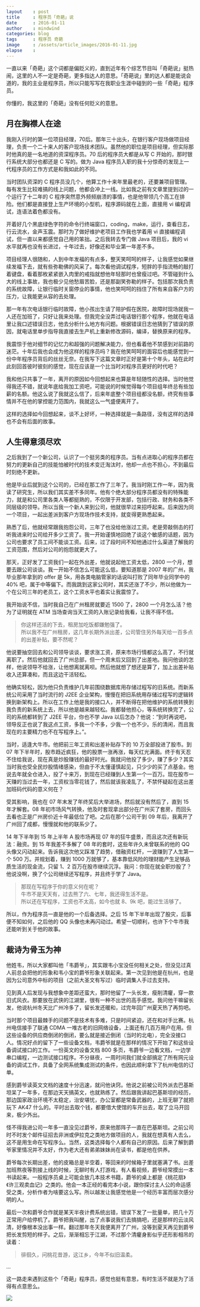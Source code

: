 ```yaml
---
layout    : post
title     : 程序员「奇葩」说
date      : 2016-01-11
author    : mindwind
categories: blog
tags      : 程序员 奇葩
image     : /assets/article_images/2016-01-11.jpg
elapse    :
---
```



一直以来「奇葩」这个词都是偏贬义的，直到近年有个综艺节目叫「奇葩说」挺热闹，这里的人不一定是奇葩，更多指达人的意思。「奇葩说」里的达人都是能说会道的，我的主业是程序员，所以只能写写在我职业生涯中碰到的一些「奇葩」程序员。

你懂的，我这里的「奇葩」没有任何贬义的意思。


## 月在胸襟人在途
我刚入行时的第一位项目经理，70后。那年三十出头，在银行客户现场做项目经理，负责一个二十来人的客户现场技术团队。虽然他的职位是项目经理，但实际那时他真的是一名地道的资深程序员。70 后的程序员大都是从写 C 开始的，那时银行系统大部分也都还是 C 写的。做为 Java 程序员入职的我十分惊奇的发现上一代程序员的工作方式是和我如此的不同。

当时团队资深的 C 程序员没几个，他算工作十来年里最老的，还要兼项目管理。每有发生比较难搞的线上问题，他都会冲上一线。比如我之前有文章里提到过的一个运行了十二年的 C 程序突然意外频频崩溃的事情，也是他带领几个高工在排险。他们都是直接登上生产环境的小型机，程序源码就在上面，直接用 vi 编程调试，连语法着色都没有。

开着好几个黑底绿色字符的命令行终端窗口，coding，make，运行，查看日志，行云流水，金声玉震。那时为了做好维护老项目工作我也学着用 vi 直接编程调试，但一直以来都感觉自己用的笨拙。之后我转去专门做 Java 项目后，我的 vi 水平就再也没有长进过，十年过去，好像还和毕业第一年差不多。

项目经理人很随和，人到中年发福的有点多，整天笑呵呵的样子，让我感觉如果继续发福下去，就有些弥勒佛的风采了。每次看他调试程序，短胖的手指流畅的敲打着键盘，看着那枚紧紧嵌入肉里的戒指就想他年轻那时也曾瘦过吧。不管碰到什么大的线上事故，我也极少见他愁眉苦脸，还是那副笑弥勒的样子。包括那次我负责的系统故障，让银行临时关窗停业的事情，他也笑呵呵的挡住了所有来自客户方的压力，让我能更从容的去处理。

那一年有次电话银行临时故障，他小孩出生请了陪护假在医院，故障时现场就我一人还在加班了，只好让我来处理。但我完全没弄过电话银行那个程序，他就在电话里让我口述错误日志，他去分析什么地方有问题。根据错误日志他猜到了错误的原因，就电话里单步指导我直接去生产机上重新修改源码，编译，替换原来的程序。

我震惊于他对细节的记忆力和超强的问题解决能力，但也看着他不禁感到对前路的迷茫。十年后我也会成为他这样的程序员吗？我在他笑呵呵的面容后也能感觉到一份中年程序员背后的丝丝无奈。在我写下这篇文章时正好是第十个年头，站在此时此刻回首彼时彼刻的感觉，现在应该是一个比当时对程序员更好的时代吧？

我和他只共事了一年，离开的原因如今回想起来也算是年轻随性的选择。当时他觉得我还不错，就说年底给我加工资吧，可能说的时候觉得每个项目组年终总有些加薪的名额。他这么说了我就这么信了，后来年底整个项目组都没名额，终究有些事情并不在他的掌控能力范围内，我就这么一气盛便离开了。

这样的选择如今回想起来，谈不上好坏，一种选择就是一条路径，没有这样的选择也不会有后面的故事。


## 人生得意须尽欢
之后我到了一个新公司，认识了一个挺另类的程序员。当有点进取心的程序员都在努力的更新自己的技能怕被时代的技术变迁淘汰时，他却一点也不担心，不到最后时刻绝不更新。

他是毕业后就到这个公司的，已经在那工作了三年了。我当时刚工作一年，因为我读了研究生，所以我们其实差不多同年。他有个绝大部分程序员都没有的特殊能力，就是和公司里各类人等都挺熟的，不仅限于开发部，包括行政、财务和各类不同层级的领导。所以当我一个新人来到公司，他就很早过来招呼起来。后来因为同一个项目，一起出差派到客户方现场作技术支持，就变得更熟悉起来。

熟悉了后，他就经常跟我抱怨公司，三年了也没给他涨过工资。老是旁敲侧击的打听我进来时公司给开多少工资了。我一开始谨慎地回绝了谈这个敏感的话题，因为公司也要求了员工间不能谈工资。后来，过了段时间不知他通过什么渠道了解我的工资范围，然后对公司的抱怨就更大了。

那天，正好发了工资我们一起在外出差，他就说起他工资太低，2800 一个月，想要去跟公司谈谈。我一开始不信怎么可能这么低，要知道那是 2007 年的广州，我毕业那年拿到的 offer 是 5k，用各类电脑管家的话说叫打败了同年毕业同学中的 40% 吧，属于中等偏下。而我跳到这家公司时，其实还涨了不少，所以他做为一个在公司三年的老员工，这个工资水平也着实让我震惊了。

我开始说不信，当时我自己在广州租房就要近 1500 了，2800 一个月怎么活？他为了证明就在 ATM 当场查询当天工资的入账记录给我看，让我不得不信。

  > 你这样还活的下去，租房加吃饭都嫌勉强了。  
  > 所以我不在广州租房，这几年长期外派出差，公司管住另外每天给一百多点的出差补贴，要不然呢？

他说要抽空回去和公司领导谈谈，要求涨工资，原来市场行情都这么高了，不行就离职了。然后他就回去了广州总部，但一个周末后又回到了出差地。我问他谈的怎样，他说领导不给涨，让他想离就离呗。然后他就想了想还是算了，加上出差补贴收入还算凑和，而且这边干活轻松。

他确实轻松，因为他只负责维护几年前围绕数据库用存储过程写的旧系统。而新系统公司采用了当时流行的 J2EE 企业架构，慢慢在把旧系统用存储过程写的逻辑转换到新架构上。所以在工作上他是我的接口人，并不断得在把他维护的系统转换到我负责的新系统上去，所以他是越来越轻松。我都替他担心，等系统转换完了，公司的系统都转到了 J2EE 平台，你也不学 Java 以后怎办？他说：“到时再说吧，领导反正也说了我这点工资，多我一个不多，少我一个也不少。乐的清闲，而且我现在的主要精力也不在写程序上。”。

当时，适逢大牛市。他把前三年工资和出差补贴存下的 10 万全部投进了股市。到 07 年下半年时，股市趋近疯狂，他的股票一涨再涨，每天红光满面。终于有天忍不住给我说，现在真是炒股赚钱的最好时光。我就问他投了多少，赚了多少？其实当时我也受全民炒股情绪感染，但由于不太懂谨慎起见，只少少的买了点基金。他说去年就全仓进入，投了十来万，到现在已经赚到人生第一个一百万。现在股市一天赚的当过去一年，工资权当零花钱了，然后就该我凌乱了，不禁怀疑起在这出差加班码代码的意义何在？

受其影响，我也在 07 年末发了年终奖后大举进场，然后就没有然后了，直到 15 年才解套。08 年初市场风气转换，他及时套现拿出部分在广州买了套房，而回头去看也正是广州房价近十年最低位了吧。之后在那个公司干到 09 年后，我离开了广州回了成都，慢慢就和他的联系少了。

14 年下半年到 15 年上半年 A 股市场再现 07 年的狂牛盛景，而且这次还有新玩法：融资。到 15 年我差不多解了 08 年的套时，这些年许久未曾联系的他的 QQ 头像又闪动起来。告诉我这次他又踩准了趋势，借融资杠杆，一波赚到了人生第一个 500 万。并规划着，赚到 1000 万就够了，基本靠低风险的理财能产生足够品质生活的现金流，只留 1、2 百万在股市继续沉浮。我问：你现在就全职炒股了？他说没啊，换了个公司继续还写程序，并且终于学了 Java。

  > 那现在写程序于你的意义何在呢？  
  > 牛市不是天天有，过去熊了六、七年，我还得生活不是。  
  > 所以还在写程序，工资也不太高，如今也就 8、9k 吧，能过生活够了。

所以，作为程序员一直是他的一个后备选择。之后 15 年下半年出现了股灾，后事便不知如何，之后他的 QQ 头像也未再闪动过。希望一切顺利，也许下个牛市我还能听到关于他的故事。


## 裁诗为骨玉为神
他姓韦，所以大家都叫他「韦爵爷」，其实跟韦小宝没任何相关之处，但没见过真人前总会把他的形象和韦小宝的爵爷形象关联起来。第一次见到他是在杭州，也是因为公司意外中标的项目（之前大圣文有写过）临时调集人手过去支持。

见到真人后发现与我想象中差距还蛮大，那时他留了一头长发，瘦削清癯，穿一款旧式风衣。那要放在武侠的江湖里，很有一种不出世的高手感觉。我问他干嘛留长发，他说杭州冬天比广州冷多了，留长发还暖和，过完年回广州夏天热了再剪吧。

当时那个项目最棘手的问题不是技术有多难，只是时间紧迫，还在和对手比赛。杭州电信接手了联通 CDMA 一堆古老的旧网络设备，上面还有几百万用户在用。但这些设备的供应商倒闭的倒闭，要么就是接近倒闭（当时的北电），完全没接口人。情况好点的留下了一些设备文档，韦爵爷就是在那样的情况下开始了和这些设备调试接口的工作。一份英文的设备文档 800 多页，韦爵爷一边看文档，一边学串口编程，一边测试接口程序。不分昼夜，一周时间我们就全部搞定了所有网元设备的调试工作，具备了全网系统集成测试的条件，也因此顺利拿下了杭州电信的订单。

感到爵爷读英文文档的速度十分迅速，就问他诀窍。他说之前被公司外派去巴基斯坦呆了一年多，在那边天天搞英文，也就熟练了。然后跟我讲起巴基斯坦的经历，那边国家政治环境不太稳定，治安堪忧，办公室都是常备武器的，上班无聊了就把玩下 AK47 什么的。平时出去取个钱，都要借大使馆的车开出去，取了立马开回来，极少外出。

怪不得我进公司一年多一直没见过爵爷，原来他那阵子一直在巴基斯坦。之前公司时不时发个邮件征招去非洲或伊拉克之类地方做项目的人，我就在想真有人去么，这不是用生命在写程序么。当然，这类选择每个人都有自己的原因。后来了解到爵爷家里情况并不太好，作为老大还有弟弟妹妹尚在读书，都是他在供养。

爵爷每次长期出差，他的皮箱总是半空着，等回来的时候箱子里就塞满了书。出差加班熬夜等割接上线的时候，无聊时有人打游戏，有人看视频，爵爷经常摸出一本书读起来。一般程序员桌上可能会放几本技术书籍，爵爷的桌上都是《桃花扇》《许三观卖血记》之类的。他会一本正经的看完本小说，跟你探讨主人公的命运感受之类，分析作者为啥要这么写。所以越发让我感觉他是一个经历丰富而层次感分明的人。

最后一次和爵爷合作就是某天半夜计费系统出错，错误下发了一批量单，把几十万正常用户给停机了。爵爷把我叫醒，出了点事说我们去搞搞吧，还是那样的云淡风清，好像根本没出事一样。翻过那年冬天我便离开了广州，没等到夏天再见到爵爷把长发剪短的样子。之后，渐渐相忘于江湖，不过那个清癯身影似乎还形影相吊的读着：

  > 徘徊久，问桃花昔游，这江乡，今年不似旧温柔。

...

这一路走来遇到这些个「奇葩」程序员，感觉也挺有意思，有时生活不就是为了活得有点意思么。

![](/assets/images/qrcode_tail.jpg)
